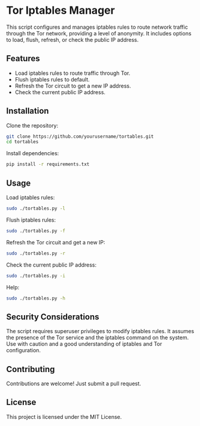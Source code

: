 # Tor Iptables Manager

This script configures and manages iptables rules to route network traffic through the Tor network, providing a level of anonymity. It includes options to load, flush, refresh, or check the public IP address.

## Features

- Load iptables rules to route traffic through Tor.
- Flush iptables rules to default.
- Refresh the Tor circuit to get a new IP address.
- Check the current public IP address.

## Installation
Clone the repository:
```sh
git clone https://github.com/yourusername/tortables.git
cd tortables
```
Install dependencies:
```sh
pip install -r requirements.txt
```

## Usage
Load iptables rules:
```sh
sudo ./tortables.py -l
```
Flush iptables rules:
```sh
sudo ./tortables.py -f
```
Refresh the Tor circuit and get a new IP:
```sh
sudo ./tortables.py -r
```
Check the current public IP address:
```sh
sudo ./tortables.py -i
```
Help:
```sh
sudo ./tortables.py -h
```

## Security Considerations
The script requires superuser privileges to modify iptables rules.
It assumes the presence of the Tor service and the iptables command on the system.
Use with caution and a good understanding of iptables and Tor configuration.

## Contributing
Contributions are welcome! Just submit a pull request.

## License
This project is licensed under the MIT License.

